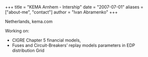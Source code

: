 +++
title = "KEMA Arnhem - Intership"
date = "2007-07-01"
aliases = ["about-me", "contact"]
author = "Ivan Abramenko"
+++

Netherlands, kema.com

Working on: 
- CIGRE Chapter 5 financial models, 
- Fuses and Circuit-Breakers’ replay models parameters in EDP distribution Grid
